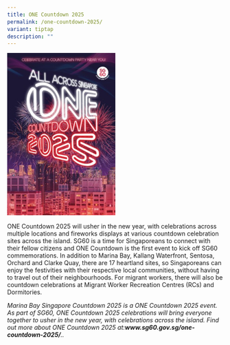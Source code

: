 ```yaml
---
title: ONE Countdown 2025
permalink: /one-countdown-2025/
variant: tiptap
description: ""
---
```

<p></p>
<div class="isomer-image-wrapper">
<img style="width: 50%;" height="auto" width="100%" alt="One Countdown 2025" src="/images/ONE_Countdown.jpg">
</div>
<p>ONE Countdown 2025 will usher in the new year, with celebrations across
multiple locations and fireworks displays at various countdown celebration
sites across the island. SG60 is a time for Singaporeans to connect with
their fellow citizens and ONE Countdown is the first event to kick off
SG60 commemorations. In addition to Marina Bay, Kallang Waterfront, Sentosa,
Orchard and Clarke Quay, there are 17 heartland sites, so Singaporeans
can enjoy the festivities with their respective local communities, without
having to travel out of their neighbourhoods. For migrant workers, there
will also be countdown celebrations at Migrant Worker Recreation Centres
(RCs) and Dormitories.</p>
<p></p>
<p><em>Marina Bay Singapore Countdown 2025 is a ONE Countdown 2025 event. As part of SG60, ONE Countdown 2025 celebrations will bring everyone together to usher in the new year, with celebrations across the island. Find out more about ONE Countdown 2025 at:</em><strong><em><a rel="noopener noreferrer nofollow" target="_blank">www.sg60.gov.sg/one-countdown-2025/</a></em></strong><em>..</em>
</p>